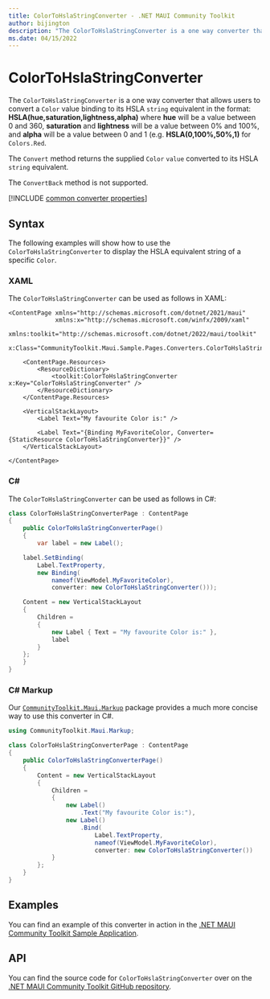 ```yaml
---
title: ColorToHslaStringConverter - .NET MAUI Community Toolkit
author: bijington
description: "The ColorToHslaStringConverter is a one way converter that allows users to convert a Color value binding to its HSLA string equivalent."
ms.date: 04/15/2022
---
```


# ColorToHslaStringConverter

The `ColorToHslaStringConverter` is a one way converter that allows users to convert a `Color` value binding to its HSLA `string` equivalent in the format: **HSLA(hue,saturation,lightness,alpha)** where **hue** will be a value between 0 and 360, **saturation** and **lightness** will be a value between 0% and 100%, and **alpha** will be a value between 0 and 1 (e.g. **HSLA(0,100%,50%,1)** for `Colors.Red`.

The `Convert` method returns the supplied `Color` `value` converted to its HSLA `string` equivalent.

The `ConvertBack` method is not supported.

[!INCLUDE [common converter properties](../includes/communitytoolkit-converter.md)]

## Syntax

The following examples will show how to use the `ColorToHslaStringConverter` to display the HSLA equivalent string of a specific `Color`.

### XAML

The `ColorToHslaStringConverter` can be used as follows in XAML:

```xaml
<ContentPage xmlns="http://schemas.microsoft.com/dotnet/2021/maui"
             xmlns:x="http://schemas.microsoft.com/winfx/2009/xaml"
             xmlns:toolkit="http://schemas.microsoft.com/dotnet/2022/maui/toolkit"
             x:Class="CommunityToolkit.Maui.Sample.Pages.Converters.ColorToHslaStringConverterPage">

    <ContentPage.Resources>
        <ResourceDictionary>
            <toolkit:ColorToHslaStringConverter x:Key="ColorToHslaStringConverter" />
        </ResourceDictionary>
    </ContentPage.Resources>

    <VerticalStackLayout>
        <Label Text="My favourite Color is:" />

        <Label Text="{Binding MyFavoriteColor, Converter={StaticResource ColorToHslaStringConverter}}" />
    </VerticalStackLayout>

</ContentPage>
```

### C#

The `ColorToHslaStringConverter` can be used as follows in C#:

```csharp
class ColorToHslaStringConverterPage : ContentPage
{
    public ColorToHslaStringConverterPage()
    {
        var label = new Label();

	label.SetBinding(
		Label.TextProperty,
		new Binding(
			nameof(ViewModel.MyFavoriteColor),
			converter: new ColorToHslaStringConverter()));

	Content = new VerticalStackLayout
	{
		Children =
		{
			new Label { Text = "My favourite Color is:" },
			label
		}
	};
    }
}
```

### C# Markup

Our [`CommunityToolkit.Maui.Markup`](../markup/markup.md) package provides a much more concise way to use this converter in C#.

```csharp
using CommunityToolkit.Maui.Markup;

class ColorToHslaStringConverterPage : ContentPage
{
    public ColorToHslaStringConverterPage()
    {
        Content = new VerticalStackLayout
        {
            Children =
            {
                new Label()
                    .Text("My favourite Color is:"),
                new Label()
                    .Bind(
                        Label.TextProperty,
                        nameof(ViewModel.MyFavoriteColor),
                        converter: new ColorToHslaStringConverter())
            }
        };
    }
}
```

## Examples

You can find an example of this converter in action in the [.NET MAUI Community Toolkit Sample Application](https://github.com/CommunityToolkit/Maui/blob/main/samples/CommunityToolkit.Maui.Sample/Pages/Converters/ColorsConverterPage.xaml).

## API

You can find the source code for `ColorToHslaStringConverter` over on the [.NET MAUI Community Toolkit GitHub repository](https://github.com/CommunityToolkit/Maui/blob/main/src/CommunityToolkit.Maui/Converters/ColorToStringConverter.shared.cs).
